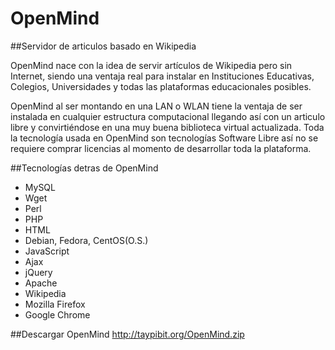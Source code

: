 OpenMind
========

##Servidor de articulos basado en Wikipedia

OpenMind nace con la idea de servir artículos de Wikipedia pero sin Internet, siendo una ventaja real para instalar en Instituciones Educativas, Colegios, Universidades y todas las plataformas educacionales posibles.

OpenMind al ser montando en una LAN o WLAN tiene la ventaja de ser instalada en cualquier estructura computacional llegando así con un articulo libre y convirtiéndose en una muy buena biblioteca virtual actualizada.
Toda la tecnología usada en OpenMind son tecnologías Software Libre así no se requiere comprar licencias al momento de desarrollar toda la plataforma.

##Tecnologías detras de OpenMind
* MySQL
* Wget
* Perl
* PHP
* HTML
* Debian, Fedora, CentOS(O.S.)
* JavaScript
* Ajax
* jQuery
* Apache
* Wikipedia
* Mozilla Firefox
* Google Chrome

##Descargar OpenMind
http://taypibit.org/OpenMind.zip
